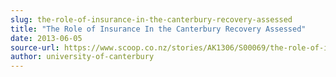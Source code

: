```yaml
---
slug: the-role-of-insurance-in-the-canterbury-recovery-assessed
title: "The Role of Insurance In the Canterbury Recovery Assessed"
date: 2013-06-05
source-url: https://www.scoop.co.nz/stories/AK1306/S00069/the-role-of-insurance-in-the-canterbury-recovery-assessed.htm
author: university-of-canterbury
---
```

